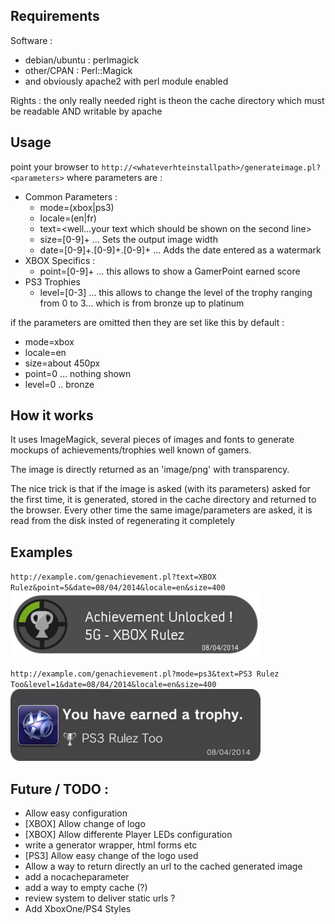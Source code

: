 Requirements
---------------
Software :
- debian/ubuntu : perlmagick
- other/CPAN : Perl::Magick
- and obviously apache2 with perl module enabled


Rights :
the only really needed right is theon the cache directory which must be readable AND writable by apache

Usage
---------
point your browser to 
`http://<whateverhteinstallpath>/generateimage.pl?<parameters>`
where parameters are :
- Common Parameters :
  - mode=(xbox|ps3)
  - locale=(en|fr)
  - text=<well...your text which should be shown on the second line>
  - size=[0-9]+ ... Sets the output image width
  - date=[0-9]+.[0-9]+.[0-9]+ ... Adds the date entered as a watermark
- XBOX Specifics :
  - point=[0-9]+ ... this allows to show a GamerPoint earned score
- PS3 Trophies
  - level=[0-3] ... this allows to change the level of the trophy ranging from 0 to 3... which is from bronze up to platinum

if the parameters are omitted then they are set like this by default :
- mode=xbox
- locale=en
- size=about 450px
- point=0 ... nothing shown
- level=0 .. bronze

How it works
--------------
It uses ImageMagick, several pieces of images and fonts to generate mockups of achievements/trophies well known of gamers.

The image is directly returned as an 'image/png' with transparency.

The nice trick is that if the image is asked (with its parameters) asked for the first time, it is generated, stored in the cache directory and returned to the browser.
Every other time the same image/parameters are asked, it is read from the disk insted of regenerating it completely

Examples
---------
`http://example.com/genachievement.pl?text=XBOX Rulez&point=5&date=08/04/2014&locale=en&size=400`
![XBOX](https://raw.githubusercontent.com/acaranta/AchievementGenerator/master/examples/xbox.png)

`http://example.com/genachievement.pl?mode=ps3&text=PS3 Rulez Too&level=1&date=08/04/2014&locale=en&size=400`
![PS3](https://raw.githubusercontent.com/acaranta/AchievementGenerator/master/examples/ps3.png)

Future / TODO :
----------
- Allow easy configuration
- [XBOX] Allow change of logo
- [XBOX] Allow differente Player LEDs configuration
- write a generator wrapper, html forms etc
- [PS3] Allow easy change of the logo used
- Allow a way to return directly an url to the cached generated image
- add a nocacheparameter
- add a way to empty cache (?)
- review system to deliver static urls ?
- Add XboxOne/PS4 Styles

